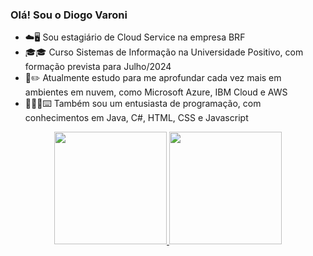 ### Olá! Sou o Diogo Varoni
- ☁️🖥️  Sou estagiário de Cloud Service na empresa BRF
- 🎓🎓  Curso Sistemas de Informação na Universidade Positivo, com formação prevista para Julho/2024
- 📒✏️  Atualmente estudo para me aprofundar cada vez mais em ambientes em nuvem, como Microsoft Azure, IBM Cloud e AWS
- 🧑🏻‍💻⌨️  Também sou um entusiasta de programação, com conhecimentos em Java, C#, HTML, CSS e Javascript

<div align="center">
  <a href="https://github.com/diogovaroni">
  <img height="180em" src="https://github-readme-stats.vercel.app/api?username=diogovaroni&show_icons=true&theme=dracula&include_all_commits=true&count_private=true"/>
  <img height="180em" src="https://github-readme-stats.vercel.app/api/top-langs/?username=diogovaroni&layout=compact&langs_count=7&theme=dracula"/>
</div>

<!--
**diogovaroni/diogovaroni** is a ✨ _special_ ✨ repository because its `README.md` (this file) appears on your GitHub profile.

Here are some ideas to get you started:

- 🔭 I’m currently working on ...
- 🌱 I’m currently learning ...
- 👯 I’m looking to collaborate on ...
- 🤔 I’m looking for help with ...
- 💬 Ask me about ...
- 📫 How to reach me: ...
- 😄 Pronouns: ...
- ⚡ Fun fact: ...
-->
